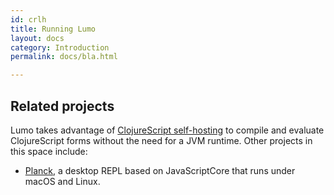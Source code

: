 ```yaml
---
id: crlh
title: Running Lumo
layout: docs
category: Introduction
permalink: docs/bla.html

---
```


## Related projects

Lumo takes advantage of [ClojureScript self-hosting](https://clojurescript.org/reference/bootstrapping)
to compile and evaluate ClojureScript forms without the need for a JVM runtime.
Other projects in this space include:

- [Planck](http://planck-repl.org/), a desktop REPL based on JavaScriptCore that
runs under macOS and Linux.
